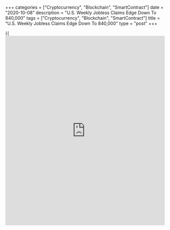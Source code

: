 +++
categories = ["Cryptocurrency", "Blockchain", "SmartContract"]
date = "2020-10-08"
description = "U.S. Weekly Jobless Claims Edge Down To 840,000"
tags = ["Cryptocurrency", "Blockchain", "SmartContract"]
title = "U.S. Weekly Jobless Claims Edge Down To 840,000"
type = "post"
+++

{{<iframe id="large-banner" src="https://www.bounty.group/#slide=22.0" width="100%" height="600" scrolling="no" style="border: 0px solid rgb(216, 221, 230); border-radius: 3px;">}}

A report released by the Labor Department on Thursday showed a modest
decrease in first-time claims for U.S. unemployment benefits in the week
ended October 3rd.

The Labor Department said initial jobless claims edged down to 840,000,
a decrease of 9,000 from the previous week's revised level of 849,000.

Economists had expected jobless claims to dip to 820,000 from the
837,000 originally reported for the previous week.

The report said the less volatile four-week moving average also fell to
857,000, a decrease of 13,250 from the previous week's revised average
of 870,250.

Continuing claims, a reading on the number of people receiving ongoing
unemployment assistance, also tumbled by 1.003 million to 10.976 million
in the week ended September 26th.

The four-week moving average of continuing claims slumped to 12,112,250,
a decrease of 642,000 from the previous week's revised average of
12,754,250.

"Failure to pass additional fiscal relief measures will lead to more new
claims given the announcement of layoffs by many firms," said Nancy
Vanden Houten, Lead U.S. Economist at Oxford Economics. "It also raises
the risk that some individuals will lose benefits altogether at the
start of 2021."

Last Friday, the Labor Department released a separate report showing job
growth in the U.S. slowed by much more than expected in the month of
September.

The Labor Department said non-farm payroll employment rose by 661,000
jobs in September after spiking by an upwardly revised 1.489 million
jobs in August.

Economists had expected employment to increase by 850,000 jobs compared
to the jump of 1.371 million jobs originally reported for the previous
month.

For comments and feedback [contact](https://www.playgroundfx.com/contact/): editorial@rtt[news](https://www.letsplayfx.com/blog/forex-news-website/).com

[Economic News][1]

 **What parts of the world are seeing the best (and worst) economic
performances lately? Click[here][2] to check out our [Econ Scorecard][2]
and find out! See up-to-the-moment [ranking](https://www.playgroundfx.com/blog/crypto-exchange-ranking/)s for the best and worst
performers in [GDP][3], [unemployment rate][4], [inflation][5] and much
more.**

   1. www.rtt[news](https://www.letsplayfx.com/blog/forex-news-website/).com/Content/EconomicNews.aspx
   2. www.rtt[news](https://www.letsplayfx.com/blog/forex-news-website/).com/economic-scorecard/world-rank/retail-sales/highest-performance.aspx
   3. www.rtt[news](https://www.letsplayfx.com/blog/forex-news-website/).com/economic-scorecard/world-rank/GDP/highest-performance.aspx
   4. www.rtt[news](https://www.letsplayfx.com/blog/forex-news-website/).com/economic-scorecard/world-rank/unemployment-rate/lowest-performance.aspx
   5. www.rtt[news](https://www.letsplayfx.com/blog/forex-news-website/).com/economic-scorecard/world-rank/CPI/highest-performance.aspx